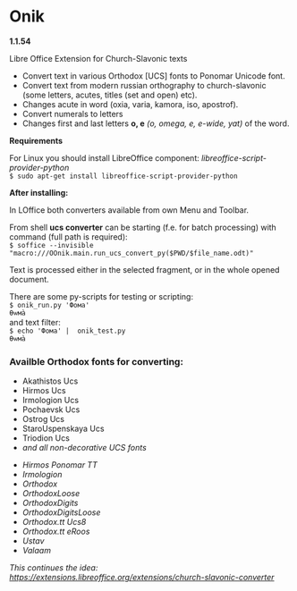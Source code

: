 # Onik

**1.1.54**

Libre Office Extension for Church-Slavonic texts  

<ul>
<li>Convert text in various Orthodox [UCS] fonts to Ponomar Unicode font.</li>  
<li>Convert text from modern russian orthography to church-slavonic (some letters, acutes, titles (set and open) etc).</li>  
<li>Changes acute in word (oxia, varia, kamora, iso, apostrof).</li>  
<li>Convert numerals to letters</li>
<li>Changes first and last letters <strong>о, е</strong> <i>(o, omega, e, e-wide, yat)</i> of the word.</li>
</ul>

**Requirements**  

For Linux you should install LibreOffice component: *libreoffice-script-provider-python*  
``$ sudo apt-get install libreoffice-script-provider-python``  

**After installing:**  

In LOffice both converters available from own Menu and Toolbar.

From shell **ucs converter** can be starting (f.e. for batch processing) with command (full path is required):  
``$ soffice --invisible "macro:///OOnik.main.run_ucs_convert_py($PWD/$file_name.odt)"``  


Text is processed either in the selected fragment, or in the whole opened document.

There are some py-scripts for testing or scripting:  
``$ onik_run.py 'Фома'``  
``Ѳѡма̀``   
and text filter:    
``$ echo 'Фома' |  onik_test.py``  
``Ѳѡма̀``  

### Availble Orthodox fonts for converting:  
<ul>
<li>Akathistos Ucs    
<li>Hirmos Ucs
<li>Irmologion Ucs
<li>Pochaevsk Ucs
<li>Ostrog Ucs
<li>StaroUspenskaya Ucs
<li>Triodion Ucs
<li><i>and all non-decorative UCS fonts  
</ul>  

<ul>
<li>Hirmos Ponomar TT
<li>Irmologion
<li>Orthodox
<li>OrthodoxLoose
<li>OrthodoxDigits
<li>OrthodoxDigitsLoose
<li>Orthodox.tt Ucs8
<li>Orthodox.tt eRoos
<li>Ustav
<li>Valaam
</ul>


This continues the idea:  
https://extensions.libreoffice.org/extensions/church-slavonic-converter

